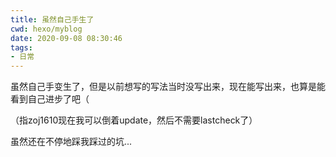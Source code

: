 ```yaml
---
title: 虽然自己手生了
cwd: hexo/myblog
date: 2020-09-08 08:30:46
tags:
- 日常
---
```


虽然自己手变生了，但是以前想写的写法当时没写出来，现在能写出来，也算是能看到自己进步了吧（

（指zoj1610现在我可以倒着update，然后不需要lastcheck了）

虽然还在不停地踩我踩过的坑...

